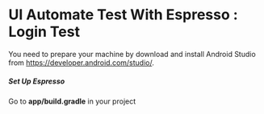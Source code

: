# UI Automate Test With Espresso : Login Test
You need to prepare your machine by download and install Android Studio from https://developer.android.com/studio/.

##### Set Up Espresso
Go to **app/build.gradle** in your project
